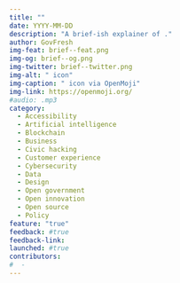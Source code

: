 ```yaml
---
title: ""
date: YYYY-MM-DD
description: "A brief-ish explainer of ."
author: GovFresh
img-feat: brief--feat.png
img-og: brief--og.png
img-twitter: brief--twitter.png
img-alt: " icon"
img-caption: " icon via OpenMoji"
img-link: https://openmoji.org/
#audio: .mp3
category:
  - Accessibility
  - Artificial intelligence
  - Blockchain
  - Business
  - Civic hacking
  - Customer experience
  - Cybersecurity
  - Data
  - Design
  - Open government
  - Open innovation
  - Open source
  - Policy
feature: "true"
feedback: #true
feedback-link: 
launched: #true
contributors:
#  - 
---
```


